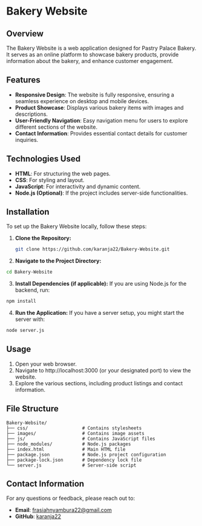 # Bakery Website

## Overview
The Bakery Website is a web application designed for Pastry Palace Bakery. It serves as an online platform to showcase bakery products, provide information about the bakery, and enhance customer engagement.

## Features
- **Responsive Design**: The website is fully responsive, ensuring a seamless experience on desktop and mobile devices.
- **Product Showcase**: Displays various bakery items with images and descriptions.
- **User-Friendly Navigation**: Easy navigation menu for users to explore different sections of the website.
- **Contact Information**: Provides essential contact details for customer inquiries.

## Technologies Used
- **HTML**: For structuring the web pages.
- **CSS**: For styling and layout.
- **JavaScript**: For interactivity and dynamic content.
- **Node.js (Optional)**: If the project includes server-side functionalities.

## Installation
To set up the Bakery Website locally, follow these steps:

1. **Clone the Repository:**
   ```bash
   git clone https://github.com/karanja22/Bakery-Website.git
   ```
2. **Navigate to the Project Directory:**
  ```bash
cd Bakery-Website
```
3. **Install Dependencies (if applicable):**
If you are using Node.js for the backend, run:
```bash
npm install
```
4. **Run the Application:**
If you have a server setup, you might start the server with:
```bash
node server.js
```

## Usage
1. Open your web browser.
2. Navigate to http://localhost:3000 (or your designated port) to view the website.
3. Explore the various sections, including product listings and contact information.

## File Structure
```basic
Bakery-Website/
├── css/                    # Contains stylesheets
├── images/                 # Contains image assets
├── js/                     # Contains JavaScript files
├── node_modules/           # Node.js packages 
├── index.html              # Main HTML file
├── package.json            # Node.js project configuration 
├── package-lock.json       # Dependency lock file
└── server.js               # Server-side script
```
## Contact Information
For any questions or feedback, please reach out to:

- **Email**: frasiahnyambura22@gmail.com  
- **GitHub**: [karanja22](https://github.com/karanja22)
